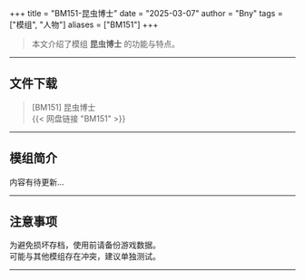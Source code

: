 +++
title = "BM151-昆虫博士"
date = "2025-03-07"
author = "Bny"
tags = ["模组", "人物"]
aliases = ["BM151"]
+++

> 本文介绍了模组 **昆虫博士** 的功能与特点。

---

## 文件下载

> [BM151] 昆虫博士  
{{< 网盘链接 "BM151" >}}  

---

## 模组简介

>  
内容有待更新...  

---

## 注意事项

>  
为避免损坏存档，使用前请备份游戏数据。  
可能与其他模组存在冲突，建议单独测试。  

---

